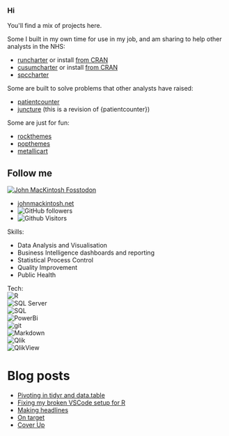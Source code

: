 ### Hi 

You'll find a mix of projects here.

Some I built in my own time for use in my job, and am sharing to help other analysts in the NHS:  

- [runcharter](https://github.com/johnmackintosh/runcharter) or install [from CRAN](https://CRAN.R-project.org/package=runcharter)
- [cusumcharter](https://github.com/johnmackintosh/cusumcharter) or install [from CRAN](https://CRAN.R-project.org/package=cusumcharter)
- [spccharter](https://github.com/johnmackintosh/spccharter) 


Some are built to solve problems that other analysts have raised:  
- [patientcounter](https://github.com/johnmackintosh/patientcounter)  
- [juncture](https://github.com/johnmackintosh/juncture) (this is a revision of {patientcounter})  

Some are just for fun:  
- [rockthemes](https://github.com/johnmackintosh/rockthemes)
- [popthemes](https://github.com/johnmackintosh/popthemes)  
- [metallicart](https://github.com/johnmackintosh/metallicart) 


<h2 align="left">Follow me</h2>
<p align="left">
<a href="https://fosstodon.org/@johnmackintosh" target="_blank" rel="noopener noreferrer"> <img alt="John MacKintosh Fosstodon" src=https://img.shields.io/mastodon/follow/000240090?domain=https%3A%2F%2Ffosstodon.org&style=social></a> 
 </p> 
 
- [johnmackintosh.net](https://johnmackintosh.net) 
- ![GitHub followers](https://img.shields.io/github/followers/johnmackintosh?style=social)
- ![Github Visitors](https://komarev.com/ghpvc/?username=johnmackintosh)


Skills:  
- Data Analysis and Visualisation 
- Business Intelligence dashboards and reporting 
- Statistical Process Control 
- Quality Improvement
- Public Health



Tech:  
![R](https://img.shields.io/badge/-R-blue?style=flat-square&logo=R)  
![SQL Server](https://img.shields.io/badge/Microsoft%20SQL%20Server-CC2927?style=for-the-badge&logo=microsoft%20sql%20server&logoColor=white)  
![SQL](https://img.shields.io/badge/-SQL-steelblue?style=flat-square&logo=steamdb)  
![PowerBi](https://img.shields.io/badge/Power%20BI-F2C811.svg?style=for-the-badge&logo=Power-BI&logoColor=black)  
<img alt="git" src="https://img.shields.io/badge/-git-F05032?style=flat-square&logo=git&logoColor=white" />  
<img alt="Markdown" src="https://img.shields.io/badge/-Markdown-000000?style=flat-square&logo=markdown&logoColor=white" />  
![Qlik](https://img.shields.io/badge/Qlik-Sense-green)  
![QlikView](https://img.shields.io/badge/Qlik-View-brightgreen)


# Blog posts
<!-- BLOG-POST-LIST:START -->
- [Pivoting in tidyr and data.table](https://johnmackintosh.net/blog/2023-02-20-tidydt-pivot/)
- [Fixing my broken VSCode setup for R](https://johnmackintosh.net/blog/2023-02-04-vsc/)
- [Making headlines](https://johnmackintosh.net/blog/2023-01-26-headlines/)
- [On target](https://johnmackintosh.net/blog/2022-12-14-targets/)
- [Cover Up](https://johnmackintosh.net/blog/2022-09-22-picture/)
<!-- BLOG-POST-LIST:END -->


<!--
**johnmackintosh/johnmackintosh** is a ✨ _special_ ✨ repository because its `README.md` (this file) appears on your GitHub profile.

Here are some ideas to get you started:

- 🔭 I’m currently working on ...

- 👯 I’m looking to collaborate on ...
- 🤔 I’m looking for help with ...
- 💬 Ask me about ...
- 📫 How to reach me: ...
- 😄 Pronouns: ...
- ⚡ Fun fact: ...
-->
